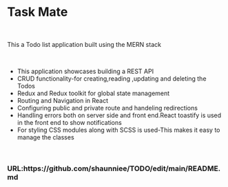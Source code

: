<h1>Task Mate</h1>
<br/>
<p>This a Todo list application built using the MERN stack</p>
<br/>

<ul>
<li>This application showcases building a REST API
</li>
<li>CRUD functionality-for creating,reading ,updating and deleting the Todos
</li>
<li>Redux and Redux toolkit for global state management 
</li>
<li>Routing and Navigation in React
</li>
<li>Configuring public and private route and handeling redirections
</li>
<li>Handling errors both on server side and front end.React toastify is used in the front end to show notifications
</li>
<li>For styling CSS modules along with SCSS is used-This makes it easy to manage the classes
</li>
</ul>
<br/>
<h3>URL:https://github.com/shaunniee/TODO/edit/main/README.md</h3>
